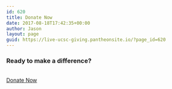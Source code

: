 ```yaml
---
id: 620
title: Donate Now
date: 2017-08-18T17:42:35+00:00
author: Jason
layout: page
guid: https://live-ucsc-giving.pantheonsite.io/?page_id=620
---
```

### Ready to make a difference?

<a href="#" target="_self" role="button"><br /> Donate Now<br /> </a>
